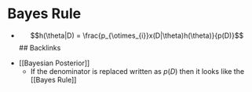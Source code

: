 # Bayes Rule
- $$h(\theta|D) = \frac{p_{\otimes_{i}}x(D|\theta)h(\theta)}{p(D)}$$## Backlinks
* [[Bayesian Posterior]]
	* If the denominator is replaced written as $p(D)$ then it looks like the [[Bayes Rule]]


